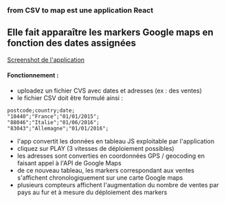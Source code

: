 ### from CSV to map est une application React
## Elle fait apparaître les markers Google maps en fonction des dates assignées


[Screenshot de l'application](https://i.ibb.co/8z7jGLH/Screenshot-2.jpg)

#### Fonctionnement :
  
* uploadez un fichier CVS avec dates et adresses (ex : des ventes)
* le fichier CSV doit être formulé ainsi :
```
postcode;country;date;
"10440";"France";"01/01/2015";
"88046";"Italie";"01/06/2016";
"83043";"Allemagne";"01/01/2016";
```
* l'app convertit les données en tableau JS exploitable par l'application
* cliquez sur PLAY (3 vitesses de déploiement possibles)
* les adresses sont converties en coordonnées GPS / geocoding en faisant appel à l'API de Google Maps
* de ce nouveau tableau, les markers correspondant aux ventes s'affichent chronologiquement sur une carte Google maps
* plusieurs compteurs affichent l'augmentation du nombre de ventes par pays au fur et à mesure du déploiement des markers
